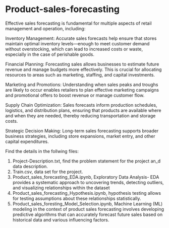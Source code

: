 # Product-sales-forecasting

Effective sales forecasting is fundamental for multiple aspects of retail management and operation, including:

Inventory Management: Accurate sales forecasts help ensure that stores maintain optimal inventory levels—enough to meet customer demand without overstocking, which can lead to increased costs or waste, especially in the case of perishable goods.

Financial Planning: Forecasting sales allows businesses to estimate future revenue and manage budgets more effectively. This is crucial for allocating resources to areas such as marketing, staffing, and capital investments.

Marketing and Promotions: Understanding when sales peaks and troughs are likely to occur enables retailers to plan effective marketing campaigns and promotional offers to boost revenue or manage customer flow.

Supply Chain Optimization: Sales forecasts inform production schedules, logistics, and distribution plans, ensuring that products are available where and when they are needed, thereby reducing transportation and storage costs.

Strategic Decision Making: Long-term sales forecasting supports broader business strategies, including store expansions, market entry, and other capital expenditures.

Find the details in the follwing files:

1. Project-Description.txt, find the problem statement for the project an_d data description.
2. Train.csv, data set for the project.
3. Product_sales_forecasting_EDA.ipynb, Exploratory Data Analysis- EDA provides a systematic approach to uncovering trends, detecting outliers, and visualizing relationships within the dataset
4. Product_sales_forecasting_Hypothesis.ipynb, hypothesis testing allows for testing assumptions about these relationships statistically.
5. Product_sales_foresting_Model_Selection.ipynb, Machine Learning (ML) modeling in the context of product sales forecasting involves developing predictive algorithms that can accurately forecast future sales based on historical data and various influencing factors.
